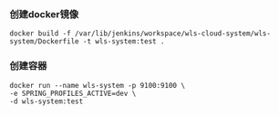 ### 创建docker镜像

```shell
docker build -f /var/lib/jenkins/workspace/wls-cloud-system/wls-system/Dockerfile -t wls-system:test .
```

### 创建容器

```shell
docker run --name wls-system -p 9100:9100 \
-e SPRING_PROFILES_ACTIVE=dev \
-d wls-system:test
```

